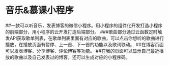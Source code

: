 # 音乐&amp;慕课小程序
##一款可以听音乐，发表博客的微信小程序。用小程序的组件化开发打造小程序的前端部分，用小程序的云开发打造后端部分。
###歌曲部分通过云函数定时触发API获取歌单列表，在歌单列表里面有对应的歌曲，可以点击你想听的歌曲进行播放，在播放页面有暂停、上一首、下一首的功能以及歌词联动。
##在博客页面可以发表博客、分享博客、评论博客等功能。
##在我的页面可以显示自己最近播放的歌曲以及自己发表过的博客，还可以生成对应的小程序码。
